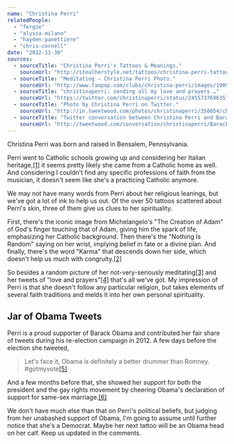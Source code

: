 ```yaml
---
name: "Christina Perri"
relatedPeople:
  - "fergie"
  - "alyssa-milano"
  - "hayden-panettiere"
  - "chris-cornell"
date: "2012-11-30"
sources:
  - sourceTitle: "Christina Perri's Tattoos & Meanings."
    sourceUrl: "http://stealherstyle.net/tattoos/christina-perri-tattoos/"
  - sourceTitle: "Meditating – Christina Perri Photo."
    sourceUrl: "http://www.fanpop.com/clubs/christina-perri/images/19094617/title/meditating-photo"
  - sourceTitle: "christinaperri: sending all my love and prayers …"
    sourceUrl: "https://twitter.com/christinaperri/status/245573769635172352"
  - sourceTitle: "Photo by Christina Perri on Twitter."
    sourceUrl: "http://in.tweetwood.com/photos/christinaperri/358054/christina_perri"
  - sourceTitle: "Twitter conversation between Christina Perri and Barack Obama."
    sourceUrl: "http://tweetwood.com/conversation/christinaperri/BarackObama"
---
```


Christina Perri was born and raised in Bensalem, Pennsylvania.

Perri went to Catholic schools growing up and considering her Italian heritage,<a class="source-citation" href="#http://stealherstyle.net/tattoos/christina-perri-tattoos/" title="Christina Perri&apos;s Tattoos &amp; Meanings.">[1]</a> it seems pretty likely she came from a Catholic home as well. And considering I couldn't find any specific professions of faith from the musician, it doesn't seem like she's a practicing Catholic anymore.

We may not have many words from Perri about her religious leanings, but we've got a lot of ink to help us out. Of the over 50 tattoos scattered about Perri's skin, three of them give us clues to her spirituality.

First, there's the iconic image from Michelangelo's "The Creation of Adam" of God's finger touching that of Adam, giving him the spark of life, emphasizing her Catholic background. Then there's the "Nothing Is Random" saying on her wrist, implying belief in fate or a divine plan. And finally, there's the word "Karma" that descends down her side, which doesn't help us much with congruity.<a class="source-citation" href="#http://stealherstyle.net/tattoos/christina-perri-tattoos/" title="Christina Perri&apos;s Tattoos &amp; Meanings.">[2]</a>

So besides a random picture of her not-very-seriously meditating<a class="source-citation" href="#http://www.fanpop.com/clubs/christina-perri/images/19094617/title/meditating-photo" title="Meditating – Christina Perri Photo.">[3]</a> and her tweets of "love and prayers"<a class="source-citation" href="#https://twitter.com/christinaperri/status/245573769635172352" title="christinaperri: sending all my love and prayers …">[4]</a> that's all we've got. My impression of Perri is that she doesn't follow any particular religion, but takes elements of several faith traditions and melds it into her own personal spirituality.


## Jar of Obama Tweets

Perri is a proud supporter of Barack Obama and contributed her fair share of tweets during his re-election campaign in 2012. A few days before the election she tweeted,

>Let's face it, Obama is definitely a better drummer than Romney. #gotmyvote<a class="source-citation" href="#http://in.tweetwood.com/photos/christinaperri/358054/christina_perri" title="Photo by Christina Perri on Twitter.">[5]</a>

And a few months before that, she showed her support for both the president and the gay rights movement by cheering Obama's declaration of support for same-sex marriage.<a class="source-citation" href="#http://tweetwood.com/conversation/christinaperri/BarackObama" title="Twitter conversation between Christina Perri and Barack Obama.">[6]</a>

We don't have much else than that on Perri's political beliefs, but judging from her unabashed support of Obama, I'm going to assume until further notice that she's a Democrat. Maybe her next tattoo will be an Obama head on her calf. Keep us updated in the comments.